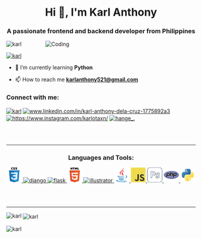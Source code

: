 <h1 align="center">Hi 🙌, I'm Karl Anthony</h1>
<h3 align="center">A passionate frontend and backend developer from Philippines</h3>
<img align="right" alt="Coding" width="400" src="https://raw.githubusercontent.com/anikakash/anikakash/main/assets/focus-animation.gif?raw=true">

<p align="left"> <img src="https://komarev.com/ghpvc/?username=karl&label=Profile%20views&color=0e75b6&style=flat" alt="karl" /> </p>

<p align="left"> <a href="https://twitter.com/karl" target="blank"><img src="https://img.shields.io/twitter/follow/karl?logo=twitter&style=for-the-badge" alt="karl" /></a> </p>

- 🌱 I’m currently learning **Python**

- 📫 How to reach me **karlanthony521@gmail.com**

<h3 align="left">Connect with me:</h3>
<p align="left">
<a href="https://twitter.com/karl" target="blank"><img align="center" src="https://raw.githubusercontent.com/rahuldkjain/github-profile-readme-generator/master/src/images/icons/Social/twitter.svg" alt="karl" height="30" width="40" /></a>
<a href="https://linkedin.com/in/www.linkedin.com/in/karl-anthony-dela-cruz-1775892a3" target="blank"><img align="center" src="https://raw.githubusercontent.com/rahuldkjain/github-profile-readme-generator/master/src/images/icons/Social/linked-in-alt.svg" alt="www.linkedin.com/in/karl-anthony-dela-cruz-1775892a3" height="30" width="40" /></a>
<a href="https://instagram.com/https://www.instagram.com/karlotaxn/" target="blank"><img align="center" src="https://raw.githubusercontent.com/rahuldkjain/github-profile-readme-generator/master/src/images/icons/Social/instagram.svg" alt="https://www.instagram.com/karlotaxn/" height="30" width="40" /></a>
<a href="https://discord.gg/hange_." target="blank"><img align="center" src="https://raw.githubusercontent.com/rahuldkjain/github-profile-readme-generator/master/src/images/icons/Social/discord.svg" alt="hange_." height="30" width="40" /></a>
</p>

<br>
<br>
<hr>
<h3 align="center">Languages and Tools:</h3>
<p align="center"> <a href="https://www.w3schools.com/css/" target="_blank" rel="noreferrer"> <img src="https://raw.githubusercontent.com/devicons/devicon/master/icons/css3/css3-original-wordmark.svg" alt="css3" width="40" height="40"/> </a> <a href="https://www.djangoproject.com/" target="_blank" rel="noreferrer"> <img src="https://cdn.worldvectorlogo.com/logos/django.svg" alt="django" width="40" height="40"/> </a> <a href="https://flask.palletsprojects.com/" target="_blank" rel="noreferrer"> <img src="https://www.vectorlogo.zone/logos/pocoo_flask/pocoo_flask-icon.svg" alt="flask" width="40" height="40"/> </a> <a href="https://www.w3.org/html/" target="_blank" rel="noreferrer"> <img src="https://raw.githubusercontent.com/devicons/devicon/master/icons/html5/html5-original-wordmark.svg" alt="html5" width="40" height="40"/> </a> <a href="https://www.adobe.com/in/products/illustrator.html" target="_blank" rel="noreferrer"> <img src="https://www.vectorlogo.zone/logos/adobe_illustrator/adobe_illustrator-icon.svg" alt="illustrator" width="40" height="40"/> </a> <a href="https://www.java.com" target="_blank" rel="noreferrer"> <img src="https://raw.githubusercontent.com/devicons/devicon/master/icons/java/java-original.svg" alt="java" width="40" height="40"/> </a> <a href="https://developer.mozilla.org/en-US/docs/Web/JavaScript" target="_blank" rel="noreferrer"> <img src="https://raw.githubusercontent.com/devicons/devicon/master/icons/javascript/javascript-original.svg" alt="javascript" width="40" height="40"/> </a> <a href="https://www.photoshop.com/en" target="_blank" rel="noreferrer"> <img src="https://raw.githubusercontent.com/devicons/devicon/master/icons/photoshop/photoshop-line.svg" alt="photoshop" width="40" height="40"/> </a> <a href="https://www.php.net" target="_blank" rel="noreferrer"> <img src="https://raw.githubusercontent.com/devicons/devicon/master/icons/php/php-original.svg" alt="php" width="40" height="40"/> </a> <a href="https://www.python.org" target="_blank" rel="noreferrer"> <img src="https://raw.githubusercontent.com/devicons/devicon/master/icons/python/python-original.svg" alt="python" width="40" height="40"/> </a> </p>

<br>
<br>
<hr>
<p><img align="left" src="https://github-readme-stats.vercel.app/api/top-langs?username=karl&show_icons=true&locale=en&layout=compact" alt="karl" /></p>

<p>&nbsp;<img align="center" src="https://github-readme-stats.vercel.app/api?username=karl&show_icons=true&locale=en" alt="karl" /></p>

<p><img align="center" src="https://github-readme-streak-stats.herokuapp.com/?user=karl&" alt="karl" /></p>
